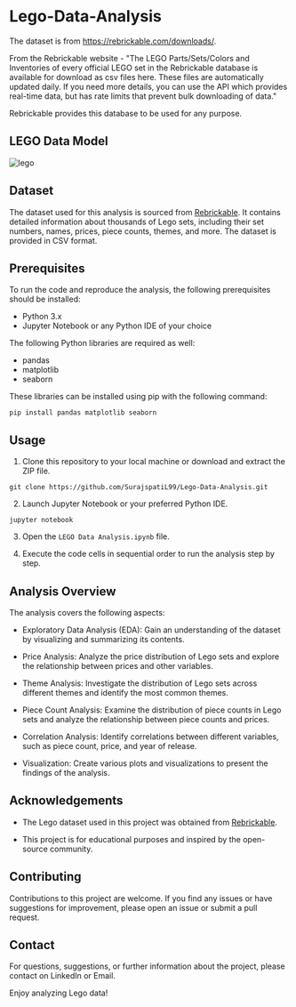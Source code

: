 # Lego-Data-Analysis
The dataset is from https://rebrickable.com/downloads/.

From the Rebrickable website - "The LEGO Parts/Sets/Colors and Inventories of every official LEGO set in the Rebrickable database is available for download as csv files here. These files are automatically updated daily. If you need more details, you can use the API which provides real-time data, but has rate limits that prevent bulk downloading of data."

Rebrickable provides this database to be used for any purpose.

## LEGO Data Model
![lego](https://github.com/SurajspatiL99/Lego-Data-Analysis/assets/101862962/443778db-4660-466a-8e09-451211ba1a1a)


## Dataset

The dataset used for this analysis is sourced from [Rebrickable](https://rebrickable.com/downloads/). It contains detailed information about thousands of Lego sets, including their set numbers, names, prices, piece counts, themes, and more. The dataset is provided in CSV format.

## Prerequisites

To run the code and reproduce the analysis, the following prerequisites should be installed:

- Python 3.x
- Jupyter Notebook or any Python IDE of your choice

The following Python libraries are required as well:

- pandas
- matplotlib
- seaborn

These libraries can be installed using pip with the following command:

```
pip install pandas matplotlib seaborn
```

## Usage

1. Clone this repository to your local machine or download and extract the ZIP file.

```
git clone https://github.com/SurajspatiL99/Lego-Data-Analysis.git
```

2. Launch Jupyter Notebook or your preferred Python IDE.

```
jupyter notebook
```

3. Open the `LEGO Data Analysis.ipynb` file.

4. Execute the code cells in sequential order to run the analysis step by step.

## Analysis Overview

The analysis covers the following aspects:

- Exploratory Data Analysis (EDA): Gain an understanding of the dataset by visualizing and summarizing its contents.

- Price Analysis: Analyze the price distribution of Lego sets and explore the relationship between prices and other variables.

- Theme Analysis: Investigate the distribution of Lego sets across different themes and identify the most common themes.

- Piece Count Analysis: Examine the distribution of piece counts in Lego sets and analyze the relationship between piece counts and prices.

- Correlation Analysis: Identify correlations between different variables, such as piece count, price, and year of release.

- Visualization: Create various plots and visualizations to present the findings of the analysis.


## Acknowledgements

- The Lego dataset used in this project was obtained from [Rebrickable](https://rebrickable.com/downloads/).

- This project is for educational purposes and inspired by the open-source community.


## Contributing

Contributions to this project are welcome. If you find any issues or have suggestions for improvement, please open an issue or submit a pull request.

## Contact

For questions, suggestions, or further information about the project, please contact on LinkedIn or Email.

Enjoy analyzing Lego data!
